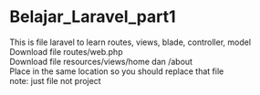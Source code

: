 # Belajar_Laravel_part1
This is file laravel to learn routes, views, blade, controller, model</br>
Download file routes/web.php</br>
Download file resources/views/home dan /about</br>
Place in the same location so you should replace that file</br>
note: just file not project
